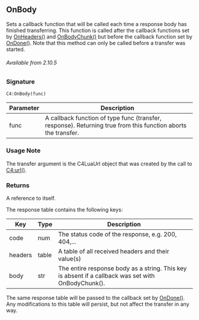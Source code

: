 ## OnBody

Sets a callback function that will be called each time a response body has finished transferring. This function is called after the callback functions set by [OnHeaders()][1] and [OnBodyChunk()][2] but before the callback function set by [OnDone()][3]. Note that this method can only be called before a transfer was started.

###### Available from 2.10.5


### Signature

`C4:OnBody(func)`


| Parameter | Description |
| --- | --- |
| func |  A callback function of type func (transfer, response). Returning true from this function aborts the transfer. |

### Usage Note

 The transfer argument is the C4LuaUrl object that was created by the call to [C4:url()][4].


### Returns

A reference to itself.

The response table contains the following keys:

| Key | Type | Description |
| --- | --- | --- |
| code | num | The status code of the response, e.g. 200, 404,... |
| headers | table | A table of all received headers and their value(s) |
| body | str | The entire response body as a string. This key is absent if a callback was set with OnBodyChunk(). |

The same response table will be passed to the callback set by [OnDone()][5].  Any modifications to this table will persist, but not affect the transfer in any way.

[1]:	https://snap-one.github.io/docs-driverworks-api/#url-interface-onheaders
[2]:	https://snap-one.github.io/docs-driverworks-api/#url-interface-onbodychunk
[3]:	https://snap-one.github.io/docs-driverworks-api/#url-interface-ondone
[4]:	https://snap-one.github.io/docs-driverworks-api/#url-interface
[5]:	https://snap-one.github.io/docs-driverworks-api/#url-interface-ondone